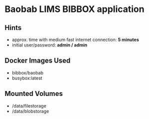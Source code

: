 # Baobab LIMS BIBBOX application

## Hints
* approx. time with medium fast internet connection: **5 minutes**
* initial user/password: **admin / admin**


## Docker Images Used

- bibbox/baobab
- busybox:latest


## Mounted Volumes

- /data/filestorage
- /data/blobstorage